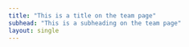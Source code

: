 ```yaml
---
title: "This is a title on the team page"
subhead: "This is a subheading on the team page"
layout: single
---
```

